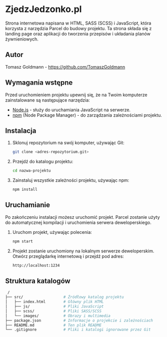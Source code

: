 # ZjedzJedzonko.pl

Strona internetowa napisana w HTML, SASS (SCSS) i JavaScript, która korzysta z narzędzia Parcel do budowy projektu. Ta
strona składa się z landing page oraz aplikacji do tworzenia przepisów i układania planów żywnieniowych.

## Autor

Tomasz Goldmann - https://github.com/TomaszGoldmann

## Wymagania wstępne

Przed uruchomieniem projektu upewnij się, że na Twoim komputerze zainstalowane są następujące narzędzia:

- [Node.js](https://nodejs.org/) - służy do uruchamiania JavaScript na serwerze.
- [npm](https://www.npmjs.com/) (Node Package Manager) - do zarządzania zależnościami projektu.

## Instalacja

1. Sklonuj repozytorium na swój komputer, używając Git:

   ```bash
   git clone <adres-repozytorium.git>

2. Przejdź do katalogu projektu:

   ```bash
   cd nazwa-projektu

3. Zainstaluj wszystkie zależności projektu, używając npm:

   ```bash
   npm install

## Uruchamianie

Po zakończeniu instalacji możesz uruchomić projekt. Parcel zostanie użyty do automatycznej kompilacji i uruchomienia serwera deweloperskiego.

1. Uruchom projekt, używając polecenia:

   ```bash
   npm start

2. Projekt zostanie uruchomiony na lokalnym serwerze deweloperskim. Otwórz przeglądarkę internetową i przejdź pod adres:

   ```bash
   http://localhost:1234

## Struktura katalogów

  ```bash
   /
├── src/                  # Źródłowy katalog projektu
│   ├── index.html        # Główny plik HTML
│   ├── js/               # Pliki JavaScript
│   ├── scss/             # Pliki SASS/SCSS
│   └── images/           # Obrazy i multimedia
├── package.json          # Informacje o projekcie i zależnościach
├── README.md             # Ten plik README
└── .gitignore            # Pliki i katalogi ignorowane przez Git